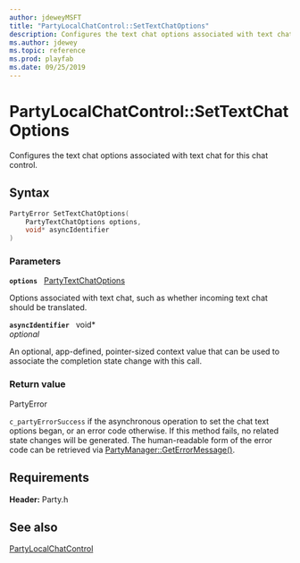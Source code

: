 ```yaml
---
author: jdeweyMSFT
title: "PartyLocalChatControl::SetTextChatOptions"
description: Configures the text chat options associated with text chat for this chat control.
ms.author: jdewey
ms.topic: reference
ms.prod: playfab
ms.date: 09/25/2019
---
```


# PartyLocalChatControl::SetTextChatOptions  

Configures the text chat options associated with text chat for this chat control.  

## Syntax  
  
```cpp
PartyError SetTextChatOptions(  
    PartyTextChatOptions options,  
    void* asyncIdentifier  
)  
```  
  
### Parameters  
  
**`options`** &nbsp; [PartyTextChatOptions](../../../enums/partytextchatoptions.md)  
  
Options associated with text chat, such as whether incoming text chat should be translated.  
  
**`asyncIdentifier`** &nbsp; void*  
*optional*  
  
An optional, app-defined, pointer-sized context value that can be used to associate the completion state change with this call.  
  
  
### Return value  
PartyError
  
```c_partyErrorSuccess``` if the asynchronous operation to set the chat text options began, or an error code otherwise. If this method fails, no related state changes will be generated. The human-readable form of the error code can be retrieved via [PartyManager::GetErrorMessage()](../../PartyManager/methods/partymanager_geterrormessage.md).
  
  
## Requirements  
  
**Header:** Party.h
  
## See also  
[PartyLocalChatControl](../partylocalchatcontrol.md)  

  
  
